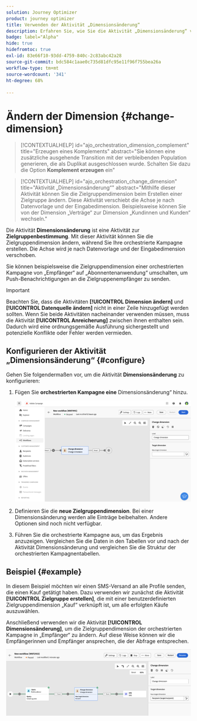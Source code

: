 ```yaml
---
solution: Journey Optimizer
product: journey optimizer
title: Verwenden der Aktivität „Dimensionsänderung“
description: Erfahren Sie, wie Sie die Aktivität „Dimensionsänderung“ verwenden
badge: label="Alpha"
hide: true
hidefromtoc: true
exl-id: 83e66f10-93dd-4759-840c-2c83abc42a28
source-git-commit: bdc584c1aae0c735d81dfc95e11f96f755bea26a
workflow-type: tm+mt
source-wordcount: '341'
ht-degree: 68%

---
```


# Ändern der Dimension {#change-dimension}

>[!CONTEXTUALHELP]
>id="ajo_orchestration_dimension_complement"
>title="Erzeugen eines Komplements"
>abstract="Sie können eine zusätzliche ausgehende Transition mit der verbleibenden Population generieren, die als Duplikat ausgeschlossen wurde. Schalten Sie dazu die Option **Komplement erzeugen** ein"

>[!CONTEXTUALHELP]
>id="ajo_orchestration_change_dimension"
>title="Aktivität „Dimensionsänderung“"
>abstract="Mithilfe dieser Aktivität können Sie die Zielgruppendimension beim Erstellen einer Zielgruppe ändern. Diese Aktivität verschiebt die Achse je nach Datenvorlage und der Eingabedimension. Beispielsweise können Sie von der Dimension „Verträge“ zur Dimension „Kundinnen und Kunden“ wechseln."

Die Aktivität **Dimensionsänderung** ist eine Aktivität zur **Zielgruppenbestimmung**. Mit dieser Aktivität können Sie die Zielgruppendimension ändern, während Sie Ihre orchestrierte Kampagne erstellen. Die Achse wird je nach Datenvorlage und der Eingabedimension verschoben.

Sie können beispielsweise die Zielgruppendimension einer orchestrierten Kampagne von „Empfänger“ auf „Abonnentenanwendung“ umschalten, um Push-Benachrichtigungen an die Zielgruppenempfänger zu senden.

>[!IMPORTANT]
>
>Beachten Sie, dass die Aktivitäten **[!UICONTROL Dimension ändern]** und **[!UICONTROL Datenquelle ändern]** nicht in einer Zeile hinzugefügt werden sollten. Wenn Sie beide Aktivitäten nacheinander verwenden müssen, muss die Aktivität **[!UICONTROL Anreicherung]** zwischen ihnen enthalten sein. Dadurch wird eine ordnungsgemäße Ausführung sichergestellt und potenzielle Konflikte oder Fehler werden vermieden.

## Konfigurieren der Aktivität „Dimensionsänderung“ {#configure}

Gehen Sie folgendermaßen vor, um die Aktivität **Dimensionsänderung** zu konfigurieren:

1. Fügen Sie **orchestrierten Kampagne eine** Dimensionsänderung“ hinzu.

   ![](../assets/workflow-change-dimension.png)

1. Definieren Sie die **neue Zielgruppendimension**. Bei einer Dimensionsänderung werden alle Einträge beibehalten. Andere Optionen sind noch nicht verfügbar.

1. Führen Sie die orchestrierte Kampagne aus, um das Ergebnis anzuzeigen. Vergleichen Sie die Daten in den Tabellen vor und nach der Aktivität Dimensionsänderung und vergleichen Sie die Struktur der orchestrierten Kampagnentabellen.

## Beispiel {#example}

In diesem Beispiel möchten wir einen SMS-Versand an alle Profile senden, die einen Kauf getätigt haben. Dazu verwenden wir zunächst die Aktivität **[!UICONTROL Zielgruppe erstellen]**, die mit einer benutzerdefinierten Zielgruppendimension „Kauf“ verknüpft ist, um alle erfolgten Käufe auszuwählen.

Anschließend verwenden wir die Aktivität **[!UICONTROL Dimensionsänderung]**, um die Zielgruppendimension der orchestrierten Kampagne in „Empfänger“ zu ändern. Auf diese Weise können wir die Empfängerinnen und Empfänger ansprechen, die der Abfrage entsprechen.

![](../assets/workflow-change-dimension-example.png)
